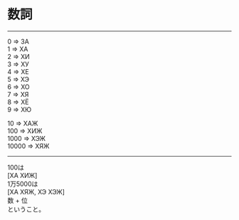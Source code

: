 # 数詞
___
0 => ЗА<BR>
1 => ХА<BR>
2 => ХИ<BR>
3 => ХУ<BR>
4 => ХЕ<BR>
5 => ХЭ<BR>
6 => ХО<BR>
7 => ХЯ<BR>
8 => ХЁ<BR>
9 => ХЮ<BR>

10 => ХАЖ<BR>
100 => ХИЖ<BR>
1000 => ХЭЖ<BR>
10000 => ХЯЖ<BR>

____
100は<BR>
[ХА ХИЖ]<BR>
1万5000は<BR>
[ХА ХЯЖ, ХЭ ХЭЖ]<BR>
数 + 位<BR>
ということ。